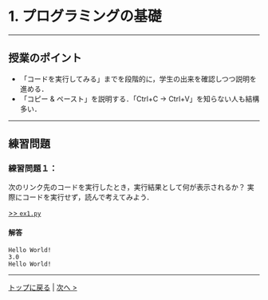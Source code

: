 # 1. プログラミングの基礎

---
## 授業のポイント

- 「コードを実行してみる」までを段階的に，学生の出来を確認しつつ説明を進める．
- 「コピー & ペースト」を説明する．「Ctrl+C → Ctrl+V」を知らない人も結構多い．

---
## 練習問題
### 練習問題１：
次のリンク先のコードを実行したとき，実行結果として何が表示されるか？
実際にコードを実行せず，読んで考えてみよう．

[>> `ex1.py`](ex1.py)

#### 解答

```
Hello World!
3.0
Hello World!
```


--- 
[トップに戻る](../readme.md) | [次へ >](../02_Environment) 

